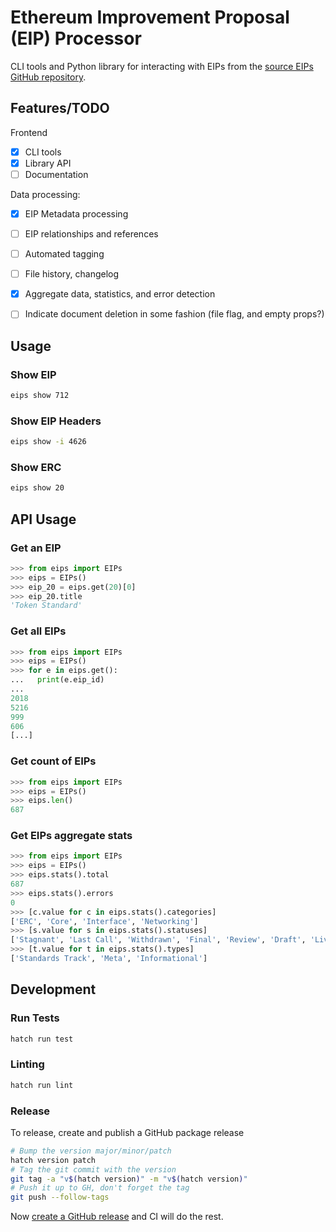 # Ethereum Improvement Proposal (EIP) Processor

CLI tools and Python library for interacting with EIPs from the [source EIPs GitHub repository](https://github.com/ethereum/EIPs).

## Features/TODO

Frontend

- [X] CLI tools
- [X] Library API
- [ ] Documentation

Data processing:

- [X] EIP Metadata processing
- [ ] EIP relationships and references
- [ ] Automated tagging
- [ ] File history, changelog
- [X] Aggregate data, statistics, and error detection
- [ ] Indicate document deletion in some fashion (file flag, and empty props?)


## Usage

### Show EIP

```bash
eips show 712
```

### Show EIP Headers

```bash
eips show -i 4626
```

### Show ERC

```bash
eips show 20
```

## API Usage

### Get an EIP

```python
>>> from eips import EIPs
>>> eips = EIPs()
>>> eip_20 = eips.get(20)[0]
>>> eip_20.title
'Token Standard'
```

### Get all EIPs

```python
>>> from eips import EIPs
>>> eips = EIPs()
>>> for e in eips.get():
...   print(e.eip_id)
... 
2018
5216
999
606
[...]
```

### Get count of EIPs

```python
>>> from eips import EIPs
>>> eips = EIPs()
>>> eips.len()
687
```

### Get EIPs aggregate stats

```python
>>> from eips import EIPs
>>> eips = EIPs()
>>> eips.stats().total
687
>>> eips.stats().errors
0
>>> [c.value for c in eips.stats().categories]
['ERC', 'Core', 'Interface', 'Networking']
>>> [s.value for s in eips.stats().statuses]
['Stagnant', 'Last Call', 'Withdrawn', 'Final', 'Review', 'Draft', 'Living']
>>> [t.value for t in eips.stats().types]
['Standards Track', 'Meta', 'Informational']
```

## Development

### Run Tests

```bash
hatch run test
```

### Linting

```bash
hatch run lint
```

### Release

To release, create and publish a GitHub package release 

```bash
# Bump the version major/minor/patch
hatch version patch
# Tag the git commit with the version
git tag -a "v$(hatch version)" -m "v$(hatch version)"
# Push it up to GH, don't forget the tag
git push --follow-tags
```

Now [create a GitHub release](https://github.com/mikeshultz/python-eips/releases/new) and CI will do the rest.

